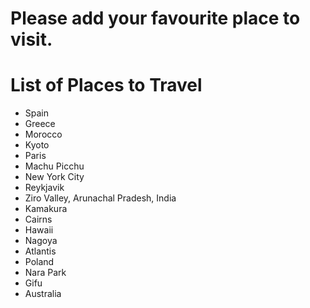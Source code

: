 # Please add your favourite place to visit.

# List of Places to Travel
- Spain
- Greece
- Morocco
- Kyoto
- Paris
- Machu Picchu
- New York City
- Reykjavik
- Ziro Valley, Arunachal Pradesh, India
- Kamakura
- Cairns
- Hawaii
- Nagoya
- Atlantis
- Poland
- Nara Park
- Gifu
- Australia
